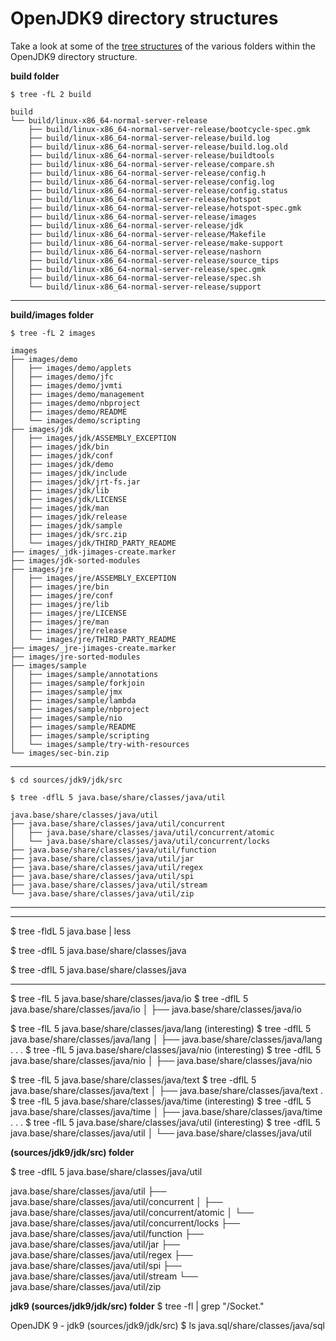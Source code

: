 # OpenJDK9 directory structures

Take a look at some of the [tree structures](https://gist.github.com/neomatrix369/5be36b5af8768353eca4) of the various folders within the OpenJDK9 directory structure.

**build folder**
```
$ tree -fL 2 build
```
```
build
└── build/linux-x86_64-normal-server-release
    ├── build/linux-x86_64-normal-server-release/bootcycle-spec.gmk
    ├── build/linux-x86_64-normal-server-release/build.log
    ├── build/linux-x86_64-normal-server-release/build.log.old
    ├── build/linux-x86_64-normal-server-release/buildtools
    ├── build/linux-x86_64-normal-server-release/compare.sh
    ├── build/linux-x86_64-normal-server-release/config.h
    ├── build/linux-x86_64-normal-server-release/config.log
    ├── build/linux-x86_64-normal-server-release/config.status
    ├── build/linux-x86_64-normal-server-release/hotspot
    ├── build/linux-x86_64-normal-server-release/hotspot-spec.gmk
    ├── build/linux-x86_64-normal-server-release/images
    ├── build/linux-x86_64-normal-server-release/jdk
    ├── build/linux-x86_64-normal-server-release/Makefile
    ├── build/linux-x86_64-normal-server-release/make-support
    ├── build/linux-x86_64-normal-server-release/nashorn
    ├── build/linux-x86_64-normal-server-release/source_tips
    ├── build/linux-x86_64-normal-server-release/spec.gmk
    ├── build/linux-x86_64-normal-server-release/spec.sh
    └── build/linux-x86_64-normal-server-release/support
```
---

**build/images folder**

``` 
$ tree -fL 2 images
```
```
images
├── images/demo
│   ├── images/demo/applets
│   ├── images/demo/jfc
│   ├── images/demo/jvmti
│   ├── images/demo/management
│   ├── images/demo/nbproject
│   ├── images/demo/README
│   └── images/demo/scripting
├── images/jdk
│   ├── images/jdk/ASSEMBLY_EXCEPTION
│   ├── images/jdk/bin
│   ├── images/jdk/conf
│   ├── images/jdk/demo
│   ├── images/jdk/include
│   ├── images/jdk/jrt-fs.jar
│   ├── images/jdk/lib
│   ├── images/jdk/LICENSE
│   ├── images/jdk/man
│   ├── images/jdk/release
│   ├── images/jdk/sample
│   ├── images/jdk/src.zip
│   └── images/jdk/THIRD_PARTY_README
├── images/_jdk-jimages-create.marker
├── images/jdk-sorted-modules
├── images/jre
│   ├── images/jre/ASSEMBLY_EXCEPTION
│   ├── images/jre/bin
│   ├── images/jre/conf
│   ├── images/jre/lib
│   ├── images/jre/LICENSE
│   ├── images/jre/man
│   ├── images/jre/release
│   └── images/jre/THIRD_PARTY_README
├── images/_jre-jimages-create.marker
├── images/jre-sorted-modules
├── images/sample
│   ├── images/sample/annotations
│   ├── images/sample/forkjoin
│   ├── images/sample/jmx
│   ├── images/sample/lambda
│   ├── images/sample/nbproject
│   ├── images/sample/nio
│   ├── images/sample/README
│   ├── images/sample/scripting
│   └── images/sample/try-with-resources
└── images/sec-bin.zip
```
---
```
$ cd sources/jdk9/jdk/src
```
```
$ tree -dflL 5 java.base/share/classes/java/util
 
java.base/share/classes/java/util
├── java.base/share/classes/java/util/concurrent
│   ├── java.base/share/classes/java/util/concurrent/atomic
│   └── java.base/share/classes/java/util/concurrent/locks
├── java.base/share/classes/java/util/function
├── java.base/share/classes/java/util/jar
├── java.base/share/classes/java/util/regex
├── java.base/share/classes/java/util/spi
├── java.base/share/classes/java/util/stream
└── java.base/share/classes/java/util/zip
```
---

** **
$ tree -fldL 5 java.base  | less
 
$ tree -dflL 5 java.base/share/classes/java  
 
$ tree -dflL 5 java.base/share/classes/java  
 
** **
$  tree -flL 5 java.base/share/classes/java/io
$  tree -dflL 5 java.base/share/classes/java/io
│   ├── java.base/share/classes/java/io
 
$  tree -flL 5 java.base/share/classes/java/lang
(interesting)
$  tree -dflL 5 java.base/share/classes/java/lang
│   ├── java.base/share/classes/java/lang
.
.
.
$  tree -flL 5 java.base/share/classes/java/nio
(interesting)
$  tree -dflL 5 java.base/share/classes/java/nio
│   ├── java.base/share/classes/java/nio
 
$  tree -flL 5 java.base/share/classes/java/text
$  tree -dflL 5 java.base/share/classes/java/text
│   ├── java.base/share/classes/java/text
.
$  tree -flL 5 java.base/share/classes/java/time
(interesting)
$  tree -dflL 5 java.base/share/classes/java/time
│   ├── java.base/share/classes/java/time
.
.
.
$ tree -flL 5 java.base/share/classes/java/util
(interesting)
$ tree -dflL 5 java.base/share/classes/java/util
│   └── java.base/share/classes/java/util
 
 
**(sources/jdk9/jdk/src) folder**

$ tree -dflL 5 java.base/share/classes/java/util
 
java.base/share/classes/java/util
├── java.base/share/classes/java/util/concurrent
│   ├── java.base/share/classes/java/util/concurrent/atomic
│   └── java.base/share/classes/java/util/concurrent/locks
├── java.base/share/classes/java/util/function
├── java.base/share/classes/java/util/jar
├── java.base/share/classes/java/util/regex
├── java.base/share/classes/java/util/spi
├── java.base/share/classes/java/util/stream
└── java.base/share/classes/java/util/zip
 
**jdk9 (sources/jdk9/jdk/src) folder**
$ tree -fl | grep "/Socket." 
 
OpenJDK 9 - jdk9 (sources/jdk9/jdk/src)
$ ls java.sql/share/classes/java/sql